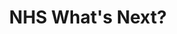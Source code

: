 ---
hackday: 22-london
links:
  code:
  - https://marvelapp.com/i2ja15e
  presentation: https://docs.google.com/presentation/d/1AJwVUmDbgUUJltFo4f6DurlsaBTv2lbT_Dh-vz1xKR0/
  website: https://marvelapp.com/i2ja15e
  video: https://youtu.be/tcDBx3WAXHg
summary: Making the undocumented curriculum explicit for doctors in training
team:
- Robin Carswell
- Edson Ortet Lopes
- Maria Laura Bisogno
- Mohsan Malik
- Majuran Manohasandra
thumbnail: nhs_whats_next.jpg
title: NHS What's Next?
---